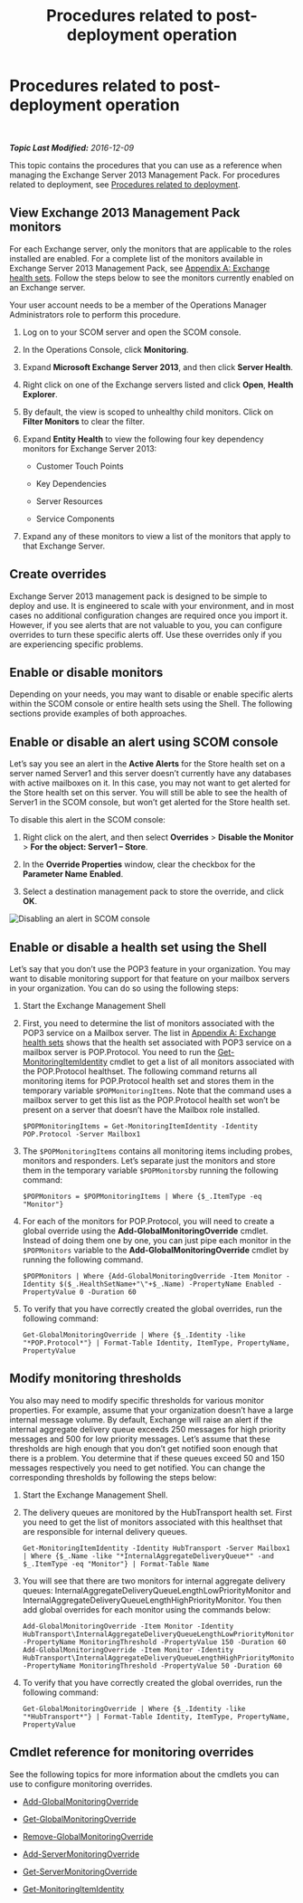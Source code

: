﻿---
title: Procedures related to post-deployment operation
TOCTitle: Procedures related to post-deployment operation
ms:assetid: d9613a5c-5661-4bce-9a2c-e2c7b601e723
ms:mtpsurl: https://technet.microsoft.com/en-us/library/Dn198286(v=EXCHG.150)
ms:contentKeyID: 53496601
ms.author: dstrome
ms.date: 12/09/2016
mtps_version: v=EXCHG.150
---

<div data-xmlns="http://www.w3.org/1999/xhtml">

<div class="topic" data-xmlns="http://www.w3.org/1999/xhtml" data-msxsl="urn:schemas-microsoft-com:xslt" data-cs="http://msdn.microsoft.com/en-us/">

<div data-asp="http://msdn2.microsoft.com/asp">

# Procedures related to post-deployment operation

</div>

<div id="mainSection">

<div id="mainBody">

<span> </span>

_**Topic Last Modified:** 2016-12-09_

This topic contains the procedures that you can use as a reference when managing the Exchange Server 2013 Management Pack. For procedures related to deployment, see [Procedures related to deployment](procedures-related-to-deployment.md).

<span id="ViewMonitors"></span>

<div>

## View Exchange 2013 Management Pack monitors

For each Exchange server, only the monitors that are applicable to the roles installed are enabled. For a complete list of the monitors available in Exchange Server 2013 Management Pack, see [Appendix A: Exchange health sets](appendix-a-exchange-health-sets.md). Follow the steps below to see the monitors currently enabled on an Exchange server.

Your user account needs to be a member of the Operations Manager Administrators role to perform this procedure.

1.  Log on to your SCOM server and open the SCOM console.

2.  In the Operations Console, click **Monitoring**.

3.  Expand **Microsoft Exchange Server 2013**, and then click **Server Health**.

4.  Right click on one of the Exchange servers listed and click **Open**, **Health Explorer**.

5.  By default, the view is scoped to unhealthy child monitors. Click on **Filter Monitors** to clear the filter.

6.  Expand **Entity Health** to view the following four key dependency monitors for Exchange Server 2013:
    
      - Customer Touch Points
    
      - Key Dependencies
    
      - Server Resources
    
      - Service Components

7.  Expand any of these monitors to view a list of the monitors that apply to that Exchange Server.

</div>

<span id="Tuning"></span>

<div>

## Create overrides

Exchange Server 2013 management pack is designed to be simple to deploy and use. It is engineered to scale with your environment, and in most cases no additional configuration changes are required once you import it. However, if you see alerts that are not valuable to you, you can configure overrides to turn these specific alerts off. Use these overrides only if you are experiencing specific problems.

<div>

## Enable or disable monitors

Depending on your needs, you may want to disable or enable specific alerts within the SCOM console or entire health sets using the Shell. The following sections provide examples of both approaches.

<div>

## Enable or disable an alert using SCOM console

Let’s say you see an alert in the **Active Alerts** for the Store health set on a server named Server1 and this server doesn’t currently have any databases with active mailboxes on it. In this case, you may not want to get alerted for the Store health set on this server. You will still be able to see the health of Server1 in the SCOM console, but won’t get alerted for the Store health set.

To disable this alert in the SCOM console:

1.  Right click on the alert, and then select **Overrides** \> **Disable the Monitor** \> **For the object: Server1 – Store**.

2.  In the **Override Properties** window, clear the checkbox for the **Parameter Name** **Enabled**.

3.  Select a destination management pack to store the override, and click **OK**.

![Disabling an alert in SCOM console](images/Dn198286.1c4f15b5-4978-4442-b26b-cc65ba577c9c(EXCHG.150).png "Disabling an alert in SCOM console")

</div>

<div>

## Enable or disable a health set using the Shell

Let’s say that you don’t use the POP3 feature in your organization. You may want to disable monitoring support for that feature on your mailbox servers in your organization. You can do so using the following steps:

1.  Start the Exchange Management Shell

2.  First, you need to determine the list of monitors associated with the POP3 service on a Mailbox server. The list in [Appendix A: Exchange health sets](appendix-a-exchange-health-sets.md) shows that the health set associated with POP3 service on a mailbox server is POP.Protocol. You need to run the [Get-MonitoringItemIdentity](https://technet.microsoft.com/en-us/library/jj218668\(v=exchg.150\)) cmdlet to get a list of all monitors associated with the POP.Protocol healthset. The following command returns all monitoring items for POP.Protocol health set and stores them in the temporary variable `$POPMonitoringItems`. Note that the command uses a mailbox server to get this list as the POP.Protocol health set won’t be present on a server that doesn’t have the Mailbox role installed.
    
        $POPMonitoringItems = Get-MonitoringItemIdentity -Identity POP.Protocol -Server Mailbox1

3.  The `$POPMonitoringItems` contains all monitoring items including probes, monitors and responders. Let’s separate just the monitors and store them in the temporary variable `$POPMonitors`by running the following command:
    
        $POPMonitors = $POPMonitoringItems | Where {$_.ItemType -eq "Monitor"}

4.  For each of the monitors for POP.Protocol, you will need to create a global override using the **Add-GlobalMonitoringOverride** cmdlet. Instead of doing them one by one, you can just pipe each monitor in the `$POPMonitors` variable to the **Add-GlobalMonitoringOverride** cmdlet by running the following command.
    
        $POPMonitors | Where {Add-GlobalMonitoringOverride -Item Monitor -Identity $($_.HealthSetName+"\"+$_.Name) -PropertyName Enabled -PropertyValue 0 -Duration 60

5.  To verify that you have correctly created the global overrides, run the following command:
    
        Get-GlobalMonitoringOverride | Where {$_.Identity -like "*POP.Protocol*"} | Format-Table Identity, ItemType, PropertyName, PropertyValue

</div>

</div>

<div>

## Modify monitoring thresholds

You also may need to modify specific thresholds for various monitor properties. For example, assume that your organization doesn’t have a large internal message volume. By default, Exchange will raise an alert if the internal aggregate delivery queue exceeds 250 messages for high priority messages and 500 for low priority messages. Let’s assume that these thresholds are high enough that you don’t get notified soon enough that there is a problem. You determine that if these queues exceed 50 and 150 messages respectively you need to get notified. You can change the corresponding thresholds by following the steps below:

1.  Start the Exchange Management Shell.

2.  The delivery queues are monitored by the HubTransport health set. First you need to get the list of monitors associated with this healthset that are responsible for internal delivery queues.
    
        Get-MonitoringItemIdentity -Identity HubTransport -Server Mailbox1 | Where {$_.Name -like "*InternalAggregateDeliveryQueue*" -and $_.ItemType -eq "Monitor"} | Format-Table Name

3.  You will see that there are two monitors for internal aggregate delivery queues: InternalAggregateDeliveryQueueLengthLowPriorityMonitor and InternalAggregateDeliveryQueueLengthHighPriorityMonitor. You then add global overrides for each monitor using the commands below:
    
        Add-GlobalMonitoringOverride -Item Monitor -Identity HubTransport\InternalAggregateDeliveryQueueLengthLowPriorityMonitor -PropertyName MonitoringThreshold -PropertyValue 150 -Duration 60
        Add-GlobalMonitoringOverride -Item Monitor -Identity HubTransport\InternalAggregateDeliveryQueueLengthHighPriorityMonitor -PropertyName MonitoringThreshold -PropertyValue 50 -Duration 60

4.  To verify that you have correctly created the global overrides, run the following command:
    
        Get-GlobalMonitoringOverride | Where {$_.Identity -like "*HubTransport*"} | Format-Table Identity, ItemType, PropertyName, PropertyValue

</div>

<div>

## Cmdlet reference for monitoring overrides

See the following topics for more information about the cmdlets you can use to configure monitoring overrides.

  - [Add-GlobalMonitoringOverride](https://go.microsoft.com/fwlink/p/?linkid=272114)

  - [Get-GlobalMonitoringOverride](https://go.microsoft.com/fwlink/p/?linkid=272115)

  - [Remove-GlobalMonitoringOverride](https://go.microsoft.com/fwlink/?linkid=272116)

  - [Add-ServerMonitoringOverride](https://go.microsoft.com/fwlink/p/?linkid=272117)

  - [Get-ServerMonitoringOverride](https://go.microsoft.com/fwlink/p/?linkid=272118)

  - [Get-MonitoringItemIdentity](https://technet.microsoft.com/en-us/library/jj218668\(v=exchg.150\))

</div>

</div>

</div>

<span> </span>

</div>

</div>

</div>

